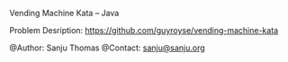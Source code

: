 Vending Machine Kata – Java

Problem Desription: https://github.com/guyroyse/vending-machine-kata

@Author: Sanju Thomas
@Contact: sanju@sanju.org

